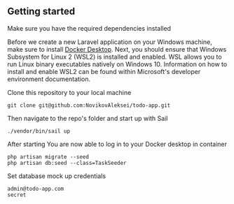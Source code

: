## Getting started

Make sure you have the required dependencies installed

Before we create a new Laravel application on your Windows machine, 
make sure to install <a href="https://www.docker.com/products/docker-desktop/">Docker Desktop</a>. Next, you should ensure that
Windows Subsystem for Linux 2 (WSL2) is installed and enabled. 
WSL allows you to run Linux binary executables natively on Windows 10. 
Information on how to install and enable WSL2 can be found within Microsoft's 
developer environment documentation.

Clone this repository to your local machine

```
git clone git@github.com:NovikovAleksei/todo-app.git
```

Then navigate to the repo's folder and start up with Sail

```
./vendor/bin/sail up
```

After starting You are now able to log in to your Docker desktop in container


```
php artisan migrate --seed
php artisan db:seed --class=TaskSeeder
```

Set database mock up credentials

```
admin@todo-app.com
secret
```

